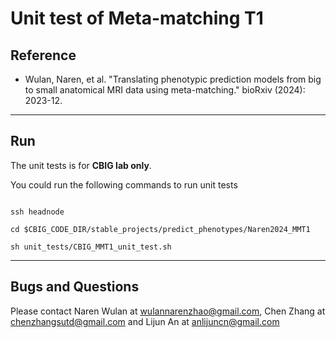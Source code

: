 # Unit test of Meta-matching T1


## Reference

+ Wulan, Naren, et al. "Translating phenotypic prediction models from big to small anatomical MRI data
  using meta-matching." bioRxiv (2024): 2023-12.

----

## Run

The unit tests is for **CBIG lab only**.

You could run the following commands to run unit tests

```

ssh headnode 

cd $CBIG_CODE_DIR/stable_projects/predict_phenotypes/Naren2024_MMT1

sh unit_tests/CBIG_MMT1_unit_test.sh
```

----

## Bugs and Questions
Please contact Naren Wulan at wulannarenzhao@gmail.com, Chen Zhang at chenzhangsutd@gmail.com and Lijun An at anlijuncn@gmail.com
